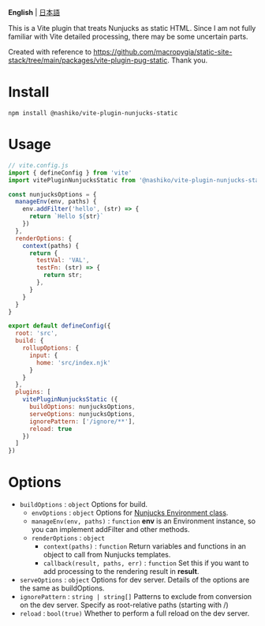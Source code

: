 **English** | [日本語](README.ja_JP.md)

This is a Vite plugin that treats Nunjucks as static HTML. Since I am not fully familiar with Vite detailed processing, there may be some uncertain parts.

Created with reference to https://github.com/macropygia/static-site-stack/tree/main/packages/vite-plugin-pug-static. Thank you.

# Install
```
npm install @nashiko/vite-plugin-nunjucks-static
```

# Usage

```javascript
// vite.config.js
import { defineConfig } from 'vite'
import vitePluginNunjucksStatic from '@nashiko/vite-plugin-nunjucks-static'

const nunjucksOptions = {
  manageEnv(env, paths) {
    env.addFilter('hello', (str) => {
      return `Hello ${str}`
    })
  },
  renderOptions: {
    context(paths) {
      return {
        testVal: 'VAL',
        testFn: (str) => {
          return str;
        },
      }
    }
  }
}

export default defineConfig({
  root: 'src',
  build: {
    rollupOptions: {
      input: {
        home: 'src/index.njk'
      }
    }
  },
  plugins: [
    vitePluginNunjucksStatic ({
      buildOptions: nunjucksOptions,
      serveOptions: nunjucksOptions,
      ignorePattern: ['/ignore/**'],
      reload: true
    })
  ]
})
```

# Options
- `buildOptions` : `object` Options for build.
  - `envOptions` : `object` Options for [Nunjucks Environment class](https://mozilla.github.io/nunjucks/api.html#environment).
  - `manageEnv(env, paths)` : `function` **env** is an Environment instance, so you can implement addFilter and other methods.
  - `renderOptions` : `object`
      - `context(paths)` : `function` Return variables and functions in an object to call from Nunjucks templates.
    - `callback(result, paths, err)` : `function` Set this if you want to add processing to the rendering result in **result**.
- `serveOptions` : `object` Options for dev server. Details of the options are the same as buildOptions.
- `ignorePattern` : `string | string[]` Patterns to exclude from conversion on the dev server. Specify as root-relative paths (starting with /)
- `reload` : `bool(true)` Whether to perform a full reload on the dev server.
